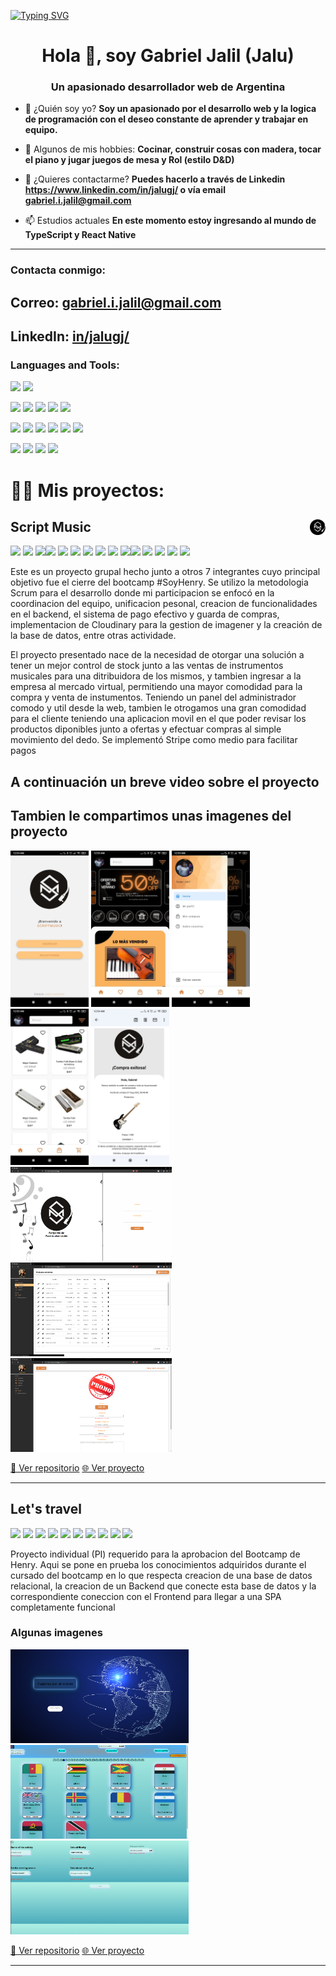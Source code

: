 [![Typing SVG](https://readme-typing-svg.herokuapp.com?color=2E22F7&vCenter=true&multiline=true&height=100&lines=export+function+GitProfile()+%7B%7D;render+%3CGitProfile%2F%3E;npm+start)](https://git.io/typing-svg)


<h1 align="center">Hola 👋, soy Gabriel Jalil (Jalu)</h1>
<h3 align="center">Un apasionado desarrollador web de Argentina</h3>

- 💬 ¿Quién soy yo? **Soy un apasionado por el desarrollo web y la logica de programación con el deseo constante de aprender y trabajar en equipo.**

- 🤔 Algunos de mis hobbies: **Cocinar, construir cosas con madera, tocar el piano y jugar juegos de mesa y Rol (estilo D&D)**

- 📝 ¿Quieres contactarme? **Puedes hacerlo a través de Linkedin https://www.linkedin.com/in/jalugj/ o vía email gabriel.i.jalil@gmail.com**

- 📫 Estudios actuales **En este momento estoy ingresando al mundo de TypeScript y React Native**



---

<h3 align="left">Contacta conmigo:</h3>
<p align="left">
 <h2>Correo: <a href="mailto:gabriel.i.jalil@gmail.com">gabriel.i.jalil@gmail.com</a> </h2> 
 <h2>LinkedIn:  <a href='https://www.linkedin.com/in/jalugj/' target='_blank'>in/jalugj/</a> </h2>
</p>

<h3 align="left">Languages and Tools:</h3>
<img src="https://img.shields.io/badge/-JavaScript-eed718?style=flat&logo=javascript&logoColor=ffffff"> <img src= 'https://img.shields.io/badge/-VS%20Code-blue?logo=visualstudio'>

<img src = "https://img.shields.io/badge/-HTML5-E34F26?style=flat&logo=html5&logoColor=white"> <img src = "https://img.shields.io/badge/-CSS3-1572B6?style=flat&logo=css3&logoColor=white"> <img src="https://img.shields.io/badge/-React-000000?style=flat&logo=react&logoColor=00c8ff">
<img src="https://img.shields.io/badge/-Redux-764ABC?style=flat&logo=redux&logoColor=white "> <img src="https://img.shields.io/badge/-Bootstrap-563D7C?style=flat&logo=bootstrap&logoColor=white "> 

<img src="https://img.shields.io/badge/-Express.js-787878?style=flat"> <img src="https://img.shields.io/badge/-Node.js-3C873A?style=flat&logo=Node.js&logoColor=white">
<img src="https://img.shields.io/badge/-PostgreSQL-31648C?style=flat&logo=postgresql&logoColor=FFFFFF"> <img src="https://img.shields.io/badge/-Sequelize-399AF3?style=flat&logo=sequelize&logoColor=FFFFFF"> <img src='https://img.shields.io/badge/-Mongoose-EA0D0D?logo=mongoose'> 
 <img src='https://img.shields.io/badge/-MongoDB-11A513?logo=mongodb&logoColor=FFF'>

<img src='https://img.shields.io/badge/-Github-000?logo=github'> <img src='https://img.shields.io/badge/-Git-orange?logo=git&logoColor=ffffff'> <img src='https://img.shields.io/badge/-Railway-561651?logo=railway&logoColor=ffffff'> <img src='https://img.shields.io/badge/-Vercel-1E1B1D?logo=vercel'>


# 👨‍💻 Mis proyectos:

## Script Music <img src= './Proyects/PF/logo-despixeleado.png' width = 25px align ='right' align= "center"/>
<img src = "https://img.shields.io/badge/-HTML5-E34F26?style=flat&logo=html5&logoColor=white"> <img src = "https://img.shields.io/badge/-CSS3-1572B6?style=flat&logo=css3&logoColor=white"> <img src="https://img.shields.io/badge/-React-000000?style=flat&logo=react&logoColor=00c8ff"><img src='https://img.shields.io/badge/-React_Native-1D4573?logo=react'> <img src="https://img.shields.io/badge/-Redux-764ABC?style=flat&logo=redux&logoColor=white "> <img src="https://img.shields.io/badge/-Express.js-787878?style=flat"> <img src="https://img.shields.io/badge/-Node.js-3C873A?style=flat&logo=Node.js&logoColor=white"> <img src='https://img.shields.io/badge/-MongoDB-11A513?logo=mongodb&logoColor=FFF'> <img src='https://img.shields.io/badge/-Mongoose-EA0D0D?logo=mongoose'> <img src='https://img.shields.io/badge/-Nodemailer-2D8C1E?logo=nodemailer'><img src='https://img.shields.io/badge/-Stripe-314297?logo=stripe&logoColor=ffffff'> <img src='https://img.shields.io/badge/-Cloudinary-B8971D?logo=cloudinary&logoColor=ffffff'> <img src='https://img.shields.io/badge/-MaterialUI-1DB8B1?logo=mui&logoColor=ffffff'> <img src='https://img.shields.io/badge/-Railway-561651?logo=railway&logoColor=ffffff'> <img src='https://img.shields.io/badge/-Vercel-1E1B1D?logo=vercel'> 

<p>Este es un proyecto grupal hecho junto a otros 7 integrantes cuyo principal objetivo fue el cierre del bootcamp #SoyHenry. Se utilizo la metodologia Scrum para el desarrollo donde mi participacion se enfocó en la coordinacion del equipo, unificacion pesonal, creacion de funcionalidades en el backend, el sistema de pago efectivo y guarda de compras, implementacion de Cloudinary para la gestion de imagener y la creación de la base de datos, entre otras actividade.</p>

<p> El proyecto presentado nace de la necesidad de otorgar una solución a tener un mejor control de stock junto a las ventas de instrumentos musicales para una ditribuidora de los mismos, y tambien ingresar a la empresa al mercado virtual, permitiendo una mayor comodidad para la compra y venta de instumentos. Teniendo un panel del administrador comodo y util desde la web, tambien le otrogamos una gran comodidad para el cliente teniendo una aplicacion movil en el que poder revisar los productos diponibles junto a ofertas y efectuar compras al simple movimiento del dedo. Se implementó Stripe como medio para facilitar pagos</p>

<h2> A continuación un breve video sobre el proyecto </h2>

<!-- insertar video -->

<h2> Tambien le compartimos unas imagenes del proyecto</h2>

<img src='./Proyects/PF/Welcome-page.jpeg' height=250px> <img src='./Proyects/PF/home-page.jpeg' height=250px> <img src='./Proyects/PF/user-drawer.jpeg' height=250px> <img src='./Proyects/PF/filter-aplied.jpeg' height=250px> <img src='./Proyects/PF/succesfull.jpeg' height=250px> <br>
<img src='./Proyects/PF/Main-Page.png' height=150px><img src='./Proyects/PF/product-list.png' height=150px><img src='./Proyects/PF/promo-creation.png' height=150px>

<a href='https://github.com/JaluGJ/ScriptMusic'> 📂 Ver repositorio</a> <a href='https://mega.nz/file/55A1kLpB#qRea9x096wFu1YwWxxHtmXYUK0-0ZwYgGgCTxb3fYwg'> 🌐 Ver proyecto </a>

---

## Let's travel

<img src = "https://img.shields.io/badge/-HTML5-E34F26?style=flat&logo=html5&logoColor=white"> <img src = "https://img.shields.io/badge/-CSS3-1572B6?style=flat&logo=css3&logoColor=white"> <img src="https://img.shields.io/badge/-React-000000?style=flat&logo=react&logoColor=00c8ff"> <img src="https://img.shields.io/badge/-Redux-764ABC?style=flat&logo=redux&logoColor=white "> <img src="https://img.shields.io/badge/-Express.js-787878?style=flat"> <img src="https://img.shields.io/badge/-Node.js-3C873A?style=flat&logo=Node.js&logoColor=white"> <img src='https://img.shields.io/badge/-Postgrss-1E8EC2?logo=postgresql&logoColor=FFF'> <img src='https://img.shields.io/badge/-Sequelize-0A1183?logo=sequelize'> <img src='https://img.shields.io/badge/-Railway-561651?logo=railway&logoColor=ffffff'> <img src='https://img.shields.io/badge/-Vercel-1E1B1D?logo=vercel'> 

<p>Proyecto individual (PI) requerido para la aprobacion del Bootcamp de Henry. Aqui se pone en prueba los conocimientos adquiridos durante el cursado del bootcamp en lo que respecta creacion de una base de datos relacional, la creacion de un Backend que conecte esta base de datos y la correspondiente coneccion con el Frontend para llegar a una SPA completamente funcional</p>

### Algunas imagenes 
<img src='./Proyects/PI/landing.png' height=150px> <img src='./Proyects/PI/home.png' height=150px> <img src='./Proyects/PI/post.png' height=150px>

<a href='https://github.com/JaluGJ/PI_countries'> 📂 Ver repositorio</a> <a href='https://pi-countries-pink.vercel.app/'> 🌐 Ver proyecto </a>

---
